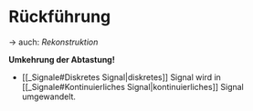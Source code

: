 # Rückführung
-> auch: *Rekonstruktion*

**Umkehrung der Abtastung!**

* [[_Signale#Diskretes Signal|diskretes]] Signal wird in [[_Signale#Kontinuierliches Signal|kontinuierliches]] Signal umgewandelt.
